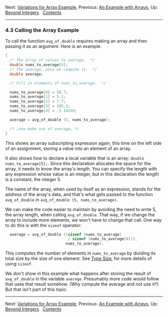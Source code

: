 Next: [Variations for Array Example](Array-Example-Variations.md),
Previous: [An Example with Arrays](Array-Example.md), Up: [Beyond
Integers](Beyond-Integers.md)  
[Contents](index.md#SEC_Contents "Table of contents")  

------------------------------------------------------------------------


### 4.3 Calling the Array Example 

To call the function `avg_of_double` requires making an array and then
passing it as an argument. Here is an example.

``` C
{
  /* The array of values to average.  */
  double nums_to_average[5];
  /* The average, once we compute it.  */
  double average;

  /* Fill in elements of nums_to_average.  */

  nums_to_average[0] = 58.7;
  nums_to_average[1] = 5.1;
  nums_to_average[2] = 7.7;
  nums_to_average[3] = 105.2;
  nums_to_average[4] = -3.14159;

  average = avg_of_double (5, nums_to_average);

  /* …now make use of average… */
}
```

This shows an array subscripting expression again, this time on the left
side of an assignment, storing a value into an element of an array.

It also shows how to declare a local variable that is an array:
`double nums_to_average[5];`. Since this declaration allocates the space
for the array, it needs to know the array's length. You can specify the
length with any expression whose value is an integer, but in this
declaration the length is a constant, the integer 5.

The name of the array, when used by itself as an expression, stands for
the address of the array's data, and that's what gets passed to the
function `avg_of_double` in `avg_of_double (5, nums_to_average)`.

We can make the code easier to maintain by avoiding the need to write 5,
the array length, when calling `avg_of_double`. That way, if we change
the array to include more elements, we won't have to change that call.
One way to do this is with the `sizeof` operator:

``` C
  average = avg_of_double ((sizeof (nums_to_average)
                            / sizeof (nums_to_average[0])),
                           nums_to_average);
```

This computes the number of elements in `nums_to_average` by dividing
its total size by the size of one element. See [Type
Size](Type-Size.md), for more details of using `sizeof`.

We don't show in this example what happens after storing the result of
`avg_of_double` in the variable `average`. Presumably more code would
follow that uses that result somehow. (Why compute the average and not
use it?) But that isn't part of this topic.

------------------------------------------------------------------------

Next: [Variations for Array Example](Array-Example-Variations.md),
Previous: [An Example with Arrays](Array-Example.md), Up: [Beyond
Integers](Beyond-Integers.md)  
[Contents](index.md#SEC_Contents "Table of contents")  
